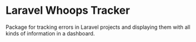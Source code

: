 # Laravel Whoops Tracker
Package for tracking errors in Laravel projects and displaying them with all kinds of information in a dashboard.
